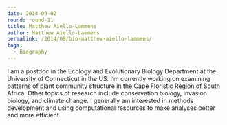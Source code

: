 ```yaml
---
date: 2014-09-02
round: round-11
title: Matthew Aiello-Lammens
author: Matthew Aiello-Lammens
permalink: /2014/09/bio-matthew-aiello-lammens/
tags:
  - Biography
---
```

I am a postdoc in the Ecology and Evolutionary Biology Department at the University of Connecticut in the US. I&#8217;m currently working on examining patterns of plant community structure in the Cape Floristic Region of South Africa. Other topics of research include conservation biology, invasion biology, and climate change. I generally am interested in methods development and using computational resources to make analyses better and more efficient.
